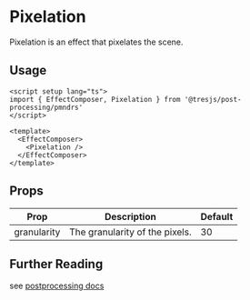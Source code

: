 # Pixelation

<DocsDemo>
  <PixelationDemo />
</DocsDemo>

Pixelation is an effect that pixelates the scene.

## Usage

```vue
<script setup lang="ts">
import { EffectComposer, Pixelation } from '@tresjs/post-processing/pmndrs'
</script>

<template>
  <EffectComposer>
    <Pixelation />
  </EffectComposer>
</template>
```

## Props

| Prop        | Description                    | Default |
| ----------- | ------------------------------ | ------- |
| granularity | The granularity of the pixels. | 30      |

## Further Reading
see [postprocessing docs](https://pmndrs.github.io/postprocessing/public/docs/class/src/effects/PixelationEffect.js~PixelationEffect.html)
